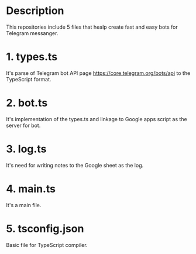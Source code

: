 # Description
This repositories include 5 files that healp create fast and easy bots for Telegram messanger.

# 1. types.ts
It's parse of Telegram bot API page https://core.telegram.org/bots/api to the TypeScript format.

# 2. bot.ts
It's implementation of the types.ts and linkage to Google apps script as the server for bot.

# 3. log.ts
It's need for writing notes to the Google sheet as the log.

# 4. main.ts
It's a main file.

# 5. tsconfig.json
Basic file for TypeScript compiler.
